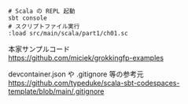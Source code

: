 ```shell
# Scala の REPL 起動
sbt console
# スクリプトファイル実行
:load src/main/scala/part1/ch01.sc
```

本家サンプルコード  
https://github.com/miciek/grokkingfp-examples

devcontainer.json や .gitignore 等の参考元  
https://github.com/typeduke/scala-sbt-codespaces-template/blob/main/.gitignore
